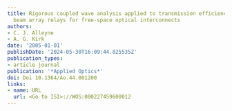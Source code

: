 ```yaml
---
title: Rigorous coupled wave analysis applied to transmission efficiency of diffractive
  beam array relays for free-space optical interconnects
authors:
- C. J. Alleyne
- A. G. Kirk
date: '2005-01-01'
publishDate: '2024-05-30T16:09:44.825535Z'
publication_types:
- article-journal
publication: '*Applied Optics*'
doi: Doi 10.1364/Ao.44.001200
links:
- name: URL
  url: <Go to ISI>://WOS:000227459600012
---
```

